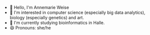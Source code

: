 - 👋 Hello, I'm Annemarie Weise
- 👀 I'm interested in computer science (especially big data analytics), biology (especially genetics) and art.
- 🌱 I'm currently studying bioinformatics in Halle.
- 😄 Pronouns: she/he

<!---
Annemarie-Weise/Annemarie-Weise is a ✨ special ✨ repository because its `README.md` (this file) appears on your GitHub profile.
You can click the Preview link to take a look at your changes.
--->

